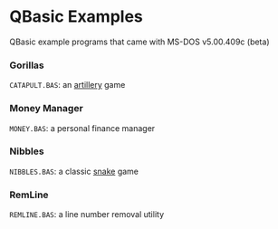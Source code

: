 # QBasic Examples
QBasic example programs that came with MS-DOS v5.00.409c (beta)

### Gorillas
`CATAPULT.BAS`: an [artillery](https://en.wikipedia.org/wiki/Artillery_game) game

### Money Manager
`MONEY.BAS`: a personal finance manager

### Nibbles
`NIBBLES.BAS`: a classic [snake](https://en.wikipedia.org/wiki/Snake_(video_game_genre)) game

### RemLine
`REMLINE.BAS`: a line number removal utility

